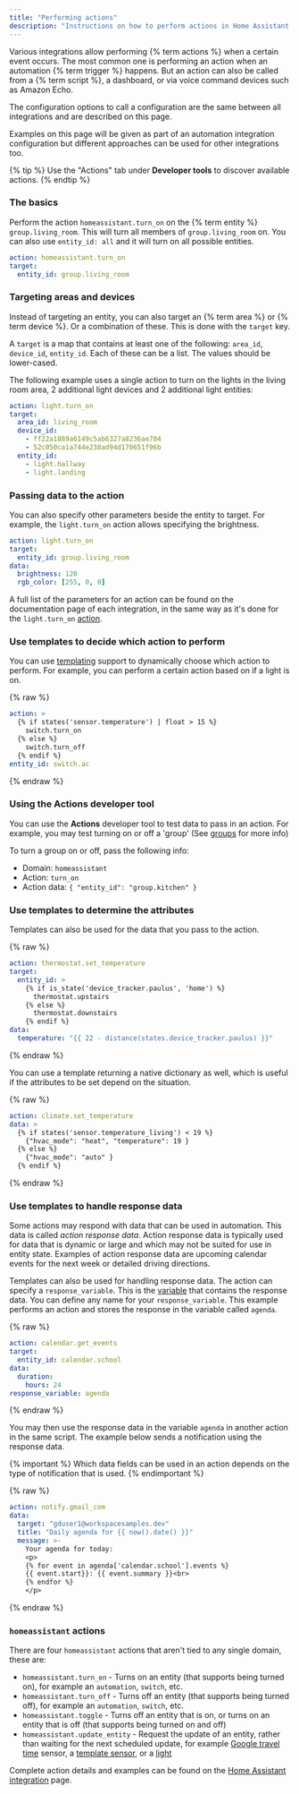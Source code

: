 ```yaml
---
title: "Performing actions"
description: "Instructions on how to perform actions in Home Assistant."
---
```


Various integrations allow performing {% term actions %} when a certain event occurs. The most common one is performing an action when an automation {% term trigger %} happens. But an action can also be called from a {% term script %}, a dashboard, or via voice command devices such as Amazon Echo.

The configuration options to call a configuration are the same between all integrations and are described on this page.

Examples on this page will be given as part of an automation integration configuration but different approaches can be used for other integrations too.

{% tip %}
Use the "Actions" tab under **Developer tools** to discover available actions.
{% endtip %}

### The basics

Perform the action `homeassistant.turn_on` on the {% term entity %} `group.living_room`. This will turn all members of `group.living_room` on. You can also use `entity_id: all` and it will turn on all possible entities.

```yaml
action: homeassistant.turn_on
target:
  entity_id: group.living_room
```

### Targeting areas and devices

Instead of targeting an entity, you can also target an {% term area %} or {% term device %}. Or a combination of these.
This is done with the `target` key.

A `target` is a map that contains at least one of the following: `area_id`, `device_id`, `entity_id`.
Each of these can be a list. The values should be lower-cased.

The following example uses a single action to turn on the lights in the
living room area, 2 additional light devices and 2 additional light entities:

```yaml
action: light.turn_on
target:
  area_id: living_room
  device_id:
    - ff22a1889a6149c5ab6327a8236ae704
    - 52c050ca1a744e238ad94d170651f96b
  entity_id:
    - light.hallway
    - light.landing
```

### Passing data to the action

You can also specify other parameters beside the entity to target. For example, the `light.turn_on` action allows specifying the brightness.

```yaml
action: light.turn_on
target:
  entity_id: group.living_room
data:
  brightness: 120
  rgb_color: [255, 0, 0]
```

A full list of the parameters for an action can be found on the documentation page of each integration, in the same way as it's done for the `light.turn_on` [action](/integrations/light/#action-lightturn_on).

### Use templates to decide which action to perform

You can use [templating] support to dynamically choose which action to perform. For example, you can perform a certain action based on if a light is on.

{% raw %}

```yaml
action: >
  {% if states('sensor.temperature') | float > 15 %}
    switch.turn_on
  {% else %}
    switch.turn_off
  {% endif %}
entity_id: switch.ac
```

{% endraw %}

### Using the Actions developer tool

You can use the **Actions** developer tool to test data to pass in an action.
For example, you may test turning on or off a 'group' (See [groups](/integrations/group/) for more info)

To turn a group on or off, pass the following info:

- Domain: `homeassistant`
- Action: `turn_on`
- Action data: `{ "entity_id": "group.kitchen" }`

### Use templates to determine the attributes

Templates can also be used for the data that you pass to the action.

{% raw %}

```yaml
action: thermostat.set_temperature
target:
  entity_id: >
    {% if is_state('device_tracker.paulus', 'home') %}
      thermostat.upstairs
    {% else %}
      thermostat.downstairs
    {% endif %}
data:
  temperature: "{{ 22 - distance(states.device_tracker.paulus) }}"
```

{% endraw %}

You can use a template returning a native dictionary as well, which is useful if the attributes to be set depend on the situation.

{% raw %}

```yaml
action: climate.set_temperature
data: >
  {% if states('sensor.temperature_living') < 19 %}
    {"hvac_mode": "heat", "temperature": 19 }
  {% else %}
    {"hvac_mode": "auto" }
  {% endif %}
```

{% endraw %}

### Use templates to handle response data

Some actions may respond with data that can be used in automation. This data is called _action response data_. Action response data
is typically used for data that is dynamic or large and which may not be suited for use in entity state.
Examples of action response data are upcoming calendar events for the next week or detailed driving directions.

Templates can also be used for handling response data. The action can specify
a `response_variable`. This is the [variable](/docs/scripts/#variables)
that contains the response data. You can define any name for your `response_variable`. This example performs an action and stores the response in the variable called `agenda`.

{% raw %}

```yaml
action: calendar.get_events
target:
  entity_id: calendar.school
data:
  duration:
    hours: 24
response_variable: agenda
```

{% endraw %}

You may then use the response data in the variable `agenda` in another action
in the same script. The example below sends a notification using the response
data.

{% important %}
Which data fields can be used in an action depends on the type of notification that is used.
{% endimportant %}

{% raw %}

```yaml
action: notify.gmail_com
data:
  target: "gduser1@workspacesamples.dev"
  title: "Daily agenda for {{ now().date() }}"
  message: >-
    Your agenda for today:
    <p>
    {% for event in agenda['calendar.school'].events %}
    {{ event.start}}: {{ event.summary }}<br>
    {% endfor %}
    </p>
```

{% endraw %}

### `homeassistant` actions

There are four `homeassistant` actions that aren't tied to any single domain, these are:

- `homeassistant.turn_on` - Turns on an entity (that supports being turned on), for example an `automation`, `switch`, etc.
- `homeassistant.turn_off` - Turns off an entity (that supports being turned off), for example an `automation`, `switch`, etc.
- `homeassistant.toggle` - Turns off an entity that is on, or turns on an entity that is off (that supports being turned on and off)
- `homeassistant.update_entity` - Request the update of an entity, rather than waiting for the next scheduled update, for example [Google travel time] sensor, a [template sensor], or a [light]

Complete action details and examples can be found on the [Home Assistant integration][homeassistant-integration-actions] page.

[templating]: /docs/configuration/templating/
[google travel time]: /integrations/google_travel_time/
[template sensor]: /integrations/template/
[light]: /integrations/light/
[homeassistant-integration-actions]: /integrations/homeassistant#actions
